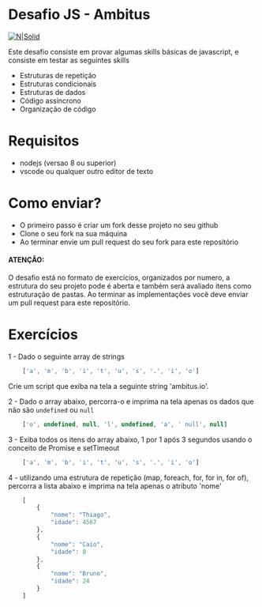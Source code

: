 # Desafio JS - Ambitus

[![N|Solid](https://raw.githubusercontent.com/ambitus-it/desafio-javascript/master/images/logo-1.png)](https://ambitus.io/)


Este desafio consiste em provar algumas skills básicas de javascript, e consiste em testar as seguintes skills

  - Estruturas de repetição
  - Estruturas condicionais
  - Estruturas de dados
  - Código assíncrono
  - Organização de código

# Requisitos

 - nodejs (versao 8 ou superior)
 - vscode ou qualquer outro editor de texto

# Como enviar?
 - O primeiro passo é criar um fork desse projeto no seu github
 - Clone o seu fork na sua máquina
 - Ao terminar envie um pull request do seu fork para este repositório

#### ATENÇÃO:

O desafio está no formato de exercícios, organizados por numero, a estrutura do seu projeto pode é aberta e também será avaliado itens como estruturação de pastas. Ao terminar as implementações você deve enviar um pull request para este repositório.

# Exercícios

1 - Dado o seguinte array de strings

```javascript
    ['a', 'm', 'b', 'i', 't', 'u', 's', '.', 'i', 'o']
```
Crie um script que exiba na tela a seguinte string 'ambitus.io'.

2 - Dado o array abaixo, percorra-o e imprima na tela apenas os dados que não são `undefined` ou `null`

```javascript
    ['o', undefined, null, 'l', undefined, 'a', ' null', null]
```

3 - Exiba todos os itens do array abaixo, 1 por 1 após 3 segundos usando o conceito de Promise e setTimeout

```javascript
    ['a', 'm', 'b', 'i', 't', 'u', 's', '.', 'i', 'o']
```

4 - utilizando uma estrutura de repetição (map, foreach, for, for in, for of), percorra a lista abaixo e imprima na tela apenas o atributo 'nome'

```javascript
    [
        {
            "nome": "Thiago",
            "idade": 4567
        },
        {
            "nome": "Caio",
            "idade": 8
        },
        {
            "nome": "Bruno",
            "idade": 24
        }
    ]
```